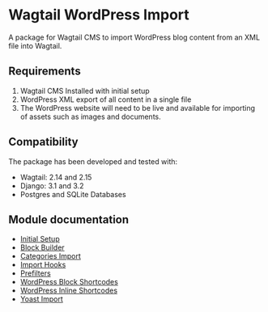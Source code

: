# Wagtail WordPress Import

A package for Wagtail CMS to import WordPress blog content from an XML file into Wagtail.

## Requirements

1. Wagtail CMS Installed with initial setup
2. WordPress XML export of all content in a single file
3. The WordPress website will need to be live and available for importing of assets such as images and documents.

## Compatibility

The package has been developed and tested with:

- Wagtail: 2.14 and 2.15
- Django: 3.1 and 3.2
- Postgres and SQLite Databases

## Module documentation

- [Initial Setup](https://github.com/torchbox/wagtail-wordpress-import#wagtail-wordpress-import)
- [Block Builder](https://github.com/torchbox/wagtail-wordpress-import/blob/main/docs/blockbuilder.md)
- [Categories Import](https://github.com/torchbox/wagtail-wordpress-import/blob/main/docs/categories.md)
- [Import Hooks](https://github.com/torchbox/wagtail-wordpress-import/blob/main/docs/import_hooks.md)
- [Prefilters](https://github.com/torchbox/wagtail-wordpress-import/blob/main/docs/prefilters.md)
- [WordPress Block Shortcodes](https://github.com/torchbox/wagtail-wordpress-import/blob/main/docs/block_shortcodes.md)
- [WordPress Inline Shortcodes](https://github.com/torchbox/wagtail-wordpress-import/blob/main/docs/inline_shortcodes.md)
- [Yoast Import](https://github.com/torchbox/wagtail-wordpress-import/blob/main/docs/yoast.md)

